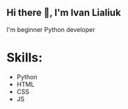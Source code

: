 ## Hi there 👋, I'm Ivan Lialiuk
I'm beginner Python developer

# Skills:
* Python
* HTML
* CSS
* JS
